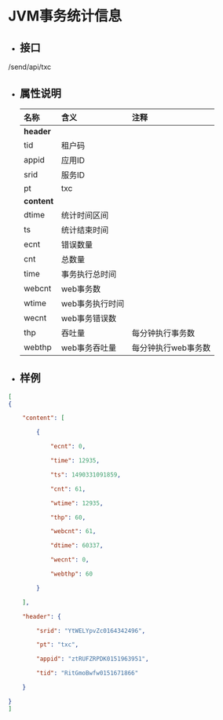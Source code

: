 # JVM事务统计信息

* ## 接口

/send/api/txc

* ## 属性说明
  | **名称** | **含义** | **注释** |
  | :--- | :--- | :--- |
  | **header** |  |  |
  | tid | 租户码 |  |
  | appid | 应用ID |  |
  | srid | 服务ID |  |
  | pt | txc |  |
  | **content** |  |  |
  | dtime | 统计时间区间 |  |
  | ts | 统计结束时间 |  |
  | ecnt | 错误数量 |  |
  | cnt | 总数量 |  |
  | time | 事务执行总时间 |  |
  | webcnt | web事务数 |  |
  | wtime | web事务执行时间 |  |
  | wecnt | web事务错误数 |  |
  | thp | 吞吐量 | 每分钟执行事务数 |
  | webthp | web事务吞吐量 | 每分钟执行web事务数 |
* ## 样例

```json
[
{

    "content": [

        {

            "ecnt": 0,

            "time": 12935,

            "ts": 1490331091859,

            "cnt": 61,

            "wtime": 12935,

            "thp": 60,

            "webcnt": 61,

            "dtime": 60337,

            "wecnt": 0,

            "webthp": 60

        }

    ],

    "header": {

        "srid": "YtWELYpvZc0164342496",

        "pt": "txc",

        "appid": "ztRUFZRPDK0151963951",

        "tid": "RitGmoBwfw0151671866"

    }

}
]
```



